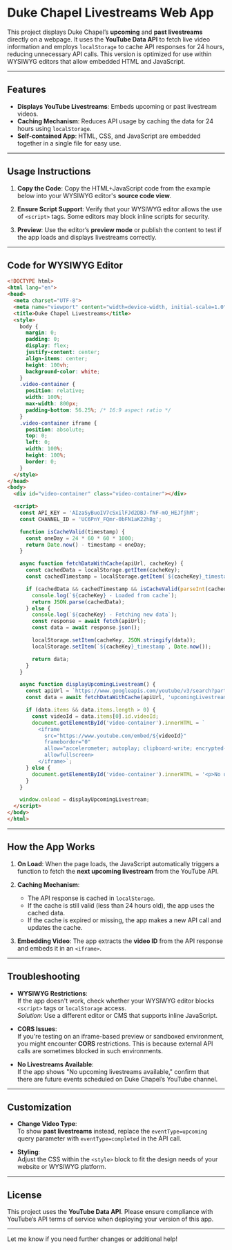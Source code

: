 # **Duke Chapel Livestreams Web App**

This project displays Duke Chapel’s **upcoming** and **past livestreams** directly on a webpage. It uses the **YouTube Data API** to fetch live video information and employs `localStorage` to cache API responses for 24 hours, reducing unnecessary API calls. This version is optimized for use within WYSIWYG editors that allow embedded HTML and JavaScript.

---

## **Features**
- **Displays YouTube Livestreams**: Embeds upcoming or past livestream videos.
- **Caching Mechanism**: Reduces API usage by caching the data for 24 hours using `localStorage`.
- **Self-contained App**: HTML, CSS, and JavaScript are embedded together in a single file for easy use.
  
---

## **Usage Instructions**

1. **Copy the Code**: Copy the HTML+JavaScript code from the example below into your WYSIWYG editor's **source code view**.

2. **Ensure Script Support**: Verify that your WYSIWYG editor allows the use of `<script>` tags. Some editors may block inline scripts for security.

3. **Preview**: Use the editor’s **preview mode** or publish the content to test if the app loads and displays livestreams correctly.

---

## **Code for WYSIWYG Editor**

```html
<!DOCTYPE html>
<html lang="en">
<head>
  <meta charset="UTF-8">
  <meta name="viewport" content="width=device-width, initial-scale=1.0">
  <title>Duke Chapel Livestreams</title>
  <style>
    body {
      margin: 0;
      padding: 0;
      display: flex;
      justify-content: center;
      align-items: center;
      height: 100vh;
      background-color: white;
    }
    .video-container {
      position: relative;
      width: 100%;
      max-width: 800px;
      padding-bottom: 56.25%; /* 16:9 aspect ratio */
    }
    .video-container iframe {
      position: absolute;
      top: 0;
      left: 0;
      width: 100%;
      height: 100%;
      border: 0;
    }
  </style>
</head>
<body>
  <div id="video-container" class="video-container"></div>

  <script>
    const API_KEY = 'AIzaSyBuoIV7cSxilFJd2DBJ-fNF-mO_HEJfjhM';
    const CHANNEL_ID = 'UC6PnY_FQmr-0bFN1aK22hBg';

    function isCacheValid(timestamp) {
      const oneDay = 24 * 60 * 60 * 1000;
      return Date.now() - timestamp < oneDay;
    }

    async function fetchDataWithCache(apiUrl, cacheKey) {
      const cachedData = localStorage.getItem(cacheKey);
      const cachedTimestamp = localStorage.getItem(`${cacheKey}_timestamp`);

      if (cachedData && cachedTimestamp && isCacheValid(parseInt(cachedTimestamp))) {
        console.log(`${cacheKey} - Loaded from cache`);
        return JSON.parse(cachedData);
      } else {
        console.log(`${cacheKey} - Fetching new data`);
        const response = await fetch(apiUrl);
        const data = await response.json();

        localStorage.setItem(cacheKey, JSON.stringify(data));
        localStorage.setItem(`${cacheKey}_timestamp`, Date.now());

        return data;
      }
    }

    async function displayUpcomingLivestream() {
      const apiUrl = `https://www.googleapis.com/youtube/v3/search?part=snippet&eventType=upcoming&type=video&order=date&maxResults=1&channelId=${CHANNEL_ID}&key=${API_KEY}`;
      const data = await fetchDataWithCache(apiUrl, 'upcomingLivestreams');

      if (data.items && data.items.length > 0) {
        const videoId = data.items[0].id.videoId;
        document.getElementById('video-container').innerHTML = `
          <iframe 
            src="https://www.youtube.com/embed/${videoId}" 
            frameborder="0" 
            allow="accelerometer; autoplay; clipboard-write; encrypted-media; gyroscope; picture-in-picture" 
            allowfullscreen>
          </iframe>`;
      } else {
        document.getElementById('video-container').innerHTML = '<p>No upcoming livestreams available.</p>';
      }
    }

    window.onload = displayUpcomingLivestream;
  </script>
</body>
</html>
```

---

## **How the App Works**

1. **On Load**: When the page loads, the JavaScript automatically triggers a function to fetch the **next upcoming livestream** from the YouTube API.

2. **Caching Mechanism**:  
   - The API response is cached in `localStorage`.
   - If the cache is still valid (less than 24 hours old), the app uses the cached data.
   - If the cache is expired or missing, the app makes a new API call and updates the cache.

3. **Embedding Video**: The app extracts the **video ID** from the API response and embeds it in an `<iframe>`.

---

## **Troubleshooting**

- **WYSIWYG Restrictions**:  
  If the app doesn't work, check whether your WYSIWYG editor blocks `<script>` tags or `localStorage` access.  
  *Solution*: Use a different editor or CMS that supports inline JavaScript.

- **CORS Issues**:  
  If you're testing on an iframe-based preview or sandboxed environment, you might encounter **CORS** restrictions. This is because external API calls are sometimes blocked in such environments.

- **No Livestreams Available**:  
  If the app shows "No upcoming livestreams available," confirm that there are future events scheduled on Duke Chapel’s YouTube channel.

---

## **Customization**

- **Change Video Type**:  
  To show **past livestreams** instead, replace the `eventType=upcoming` query parameter with `eventType=completed` in the API call.

- **Styling**:  
  Adjust the CSS within the `<style>` block to fit the design needs of your website or WYSIWYG platform.

---

## **License**

This project uses the **YouTube Data API**. Please ensure compliance with YouTube’s API terms of service when deploying your version of this app.

---

Let me know if you need further changes or additional help!
